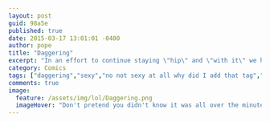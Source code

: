 ```yaml
---
layout: post
guid: 98a5e
published: true
date: 2015-03-17 13:01:01 -0400
author: pope
title: "Daggering"
excerpt: "In an effort to continue staying \"hip\" and \"with it\" we have stumbled upon one of the latest trends taking place in da club. Needless to say, we have canceled all such efforts for the future."
category: Comics
tags: ["daggering","sexy","no not sexy at all why did I add that tag","drugs","unrecoverable","Don't do this. Seriously.","fuck da club","I feel dirty","feel free to UrbanDictionary this one","but don't say we didn't warn you","bodily functions","Just Because It Hurts And Nobody Likes It Doesn't Mean We're Not Having A Good Time"]
comments: true 
image:
  feature: /assets/img/lol/Daggering.png
  imageHover: "Don't pretend you didn't know it was all over the minute you said, 'Daggering? Yes, please!'"
---
```


